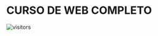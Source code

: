 # CURSO DE WEB COMPLETO

![visitors](https://visitor-badge.glitch.me/badge?page_id=Devsgeeknerd.curso-de-web-completo "Total de Visitas")
